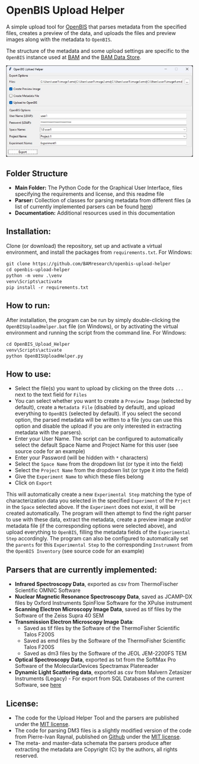 # OpenBIS Upload Helper

A simple upload tool for [OpenBIS](https://openbis.ch/) that parses metadata from the specified files, creates a preview of the data, and uploads the files and preview images along with the metadata to `OpenBIS`.

The structure of the metadata and some upload settings are specific to the `OpenBIS` instance used at [BAM](https://www.bam.de) and the [BAM Data Store](https://www.bam.de/Content/DE/Projekte/laufend/BAM-Data-Store/bam-data-store.html). 

![](Documentation/GUI.jpg)

## Folder Structure
- **Main Folder:** The Python Code for the Graphical User Interface, files specifying the requirements and license, and this readme file
- **Parser:** Collection of classes for parsing metadata from different files (a list of currently implemented parsers can be found [here](#parsers-that-are-currently-implemented))
- **Documentation:** Additional resources used in this documentation

## Installation:
Clone (or download) the repository, set up and activate a virtual environment, and install the packages from `requirements.txt`. For Windows:
```commandline
git clone https://github.com/BAMresearch/openbis-upload-helper
cd openbis-upload-helper
python -m venv .\venv
venv\Scripts\activate
pip install -r requirements.txt
```

## How to run:
After installation, the program can be run by simply double-clicking the `OpenBISUploadHelper.bat` file (on Windows), or by activating the virtual environment and running the script from the command line. For Windows:
```commandline
cd OpenBIS_Upload_Helper
venv\Scripts\activate
python OpenBISUploadHelper.py
```

## How to use:
- Select the file(s) you want to upload by clicking on the three dots `...` next to the text field for `Files`
- You can select whether you want to create a `Preview Image` (selected by default), create a `Metadata File` (disabled by default), and upload everything to `OpenBIS` (selected by default). If you select the second option, the parsed metadata will be written to a file (you can use this option and disable the upload if you are only interested in extracting metadata with the parsers).
- Enter your User Name. The script can be configured to automatically select the default Space Name and Project Name for this user (see source code for an example)
- Enter your Password (will be hidden with `*` characters)
- Select the `Space Name` from the dropdown list (or type it into the field)
- Select the `Project Name` from the dropdown list (or type it into the field)
- Give the `Experiment Name` to which these files belong
- Click on `Export`

This will automatically create a new `Experimental Step` matching the type of characterization data you selected in the specified `Experiment` of the `Prject` in the `Space` selected above. If the `Experiment` does not exist, it will be created automatically. The program will then attempt to find the right parser to use with these data, extract the metadata, create a preview image and/or metadata file (if the corresponding options were selected above), and upload everything to `OpenBIS`, filling the metadata fields of the `Experimental Step` accordingly. The program can also be configured to automatically set the `parents` for this `Experimental Step` to the corresponding `Instrument` from the `OpenBIS Inventory` (see source code for an example)   

## Parsers that are currently implemented:
- **Infrared Spectroscopy Data**, exported as csv from ThermoFischer Scientific OMNIC Software
- **Nuclear Magnetic Resonance Spectroscopy Data**, saved as JCAMP-DX files by Oxford Instruments SpinFlow Software for the XPulse instrument
- **Scanning Electron Microscopy Image Data**, saved as tif files by the Software of the Zeiss Supra 40 SEM
- **Transmission Electron Microscopy Image Data**:
  - Saved as tif files by the Software of the ThermoFisher Scientific Talos F200S 
  - Saved as emd files by the Software of the ThermoFisher Scientific Talos F200S
  - Saved as dm3 files by the Software of the JEOL JEM-2200FS TEM
- **Optical Spectroscopy Data**, exported as txt from the SoftMax Pro Software of the MolecularDevices Spectramax Platereader 
- **Dynamic Light Scattering data**, exported as csv from Malvern Zetasizer Instruments (Legacy) - For export from SQL Databases of the current Software, see [here](https://github.com/BAMresearch/MAPz_at_BAM/blob/main/Minerva/Hardware/OtherHardware/MalvernPanalytical.py) 

## License:
- The code for the Upload Helper Tool and the parsers are published under the [MIT license](https://opensource.org/license/mit).
- The code for parsing DM3 files is a slightly modified version of the code from Pierre-Ivan Raynal, published on [Github](https://github.com/piraynal/pyDM3reader) under the [MIT license](https://opensource.org/license/mit).
- The meta- and master-data schemata the parsers produce after extracting the metadata are Copyright (C) by the authors, all rights reserved.
